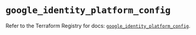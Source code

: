 # `google_identity_platform_config`

Refer to the Terraform Registry for docs: [`google_identity_platform_config`](https://registry.terraform.io/providers/hashicorp/google-beta/5.15.0/docs/resources/google_identity_platform_config).
